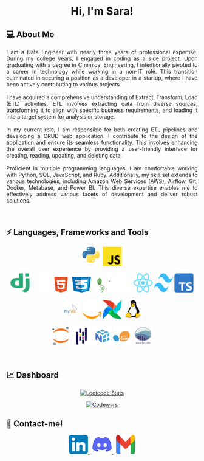 <h1 align="center">Hi, I'm Sara!</h1>   
<h2> 💻 About Me </h2>
<p align="justify">
I am a Data Engineer with nearly three years of professional expertise. During my college years, I engaged in coding as a side project. Upon graduating with a degree in Chemical Engineering, I intentionally pivoted to a career in technology while working in a non-IT role. This transition culminated in securing a position as a developer in a startup, where I have been actively contributing to various projects.
<br><br>
I have acquired a comprehensive understanding of Extract, Transform, Load (ETL) activities. ETL involves extracting data from diverse sources, transforming it to align with specific business requirements, and loading it into a target system for analysis or storage.
<br><br>
In my current role, I am responsible for both creating ETL pipelines and developing a CRUD web application. I contribute to the design of the application and ensure its seamless functionality. This involves enhancing the overall user experience by providing a user-friendly interface for creating, reading, updating, and deleting data.
<br><br>
Proficient in multiple programming languages, I am comfortable working with Python, SQL, JavaScript, and Ruby. Additionally, my skill set extends to various technologies, including Amazon Web Services (AWS), Airflow, Git, Docker, Metabase, and Power BI. This diverse expertise enables me to effectively address various facets of development and deliver robust solutions.
</p>
<br>
<h2>⚡ Languages, Frameworks and Tools </h2>
<p align="center">
  <!-- Programming Languages -->
  <img src="img/python.svg" alt="Python" class="badge" style="width:50px; height:50px">
  <img src="img/javascript.svg" alt="Javascript" class="badge"style="width:50px; height:50px">
  <br><br>
  <!-- Web Frameworks and tools -->
  <img src="img/django.svg" alt="django" class="badge" style="width:50px; height:50px">
  <img src="img/flask.svg" alt="flask" class="badge" style="width:50px; height:50px;">
  <img src="img/html5.svg" alt="html5" class="badge" style="width:50px; height:50px;">
  <img src="img/css3.svg" alt="css3" class="badge"  style="width:50px; height:50px;">
  <img src="img/nodedotjs.svg" alt="nodedotjs" class="badge"  style="width:50px; height:50px;">
  <img src="img/nextdotjs.svg" alt="nextdotjs" class="badge"  style="width:50px; height:50px;">
  <img src="img/react.svg" alt="react" class="badge"  style="width:50px; height:50px;">
  <img src="img/tailwind.svg" alt="tailwind" class="badge"  style="width:50px; height:50px;">
  <img src="img/typescript.svg" alt="typescript" class="badge"  style="width:50px; height:50px;">
  <br><br>
  <!-- Data Engineering -->
  <img src="img\mysql.svg" alt="mysql" class="badge" style="width:50px; height:50px;">
  <img src="img\amazon-web-services.svg" alt="aws" class="badge" style="width:50px; height:50px;">
  <img src="img\airflow.svg" alt="airflow" class="badge" style="width:50px; height:50px;">
  <img src="img\linux.svg" alt="linux" class="badge" style="width:50px; height:50px;">
  <br><br>
  <!-- Data Analysis -->
  <img src="img/jupyter.svg" alt="jupyter" class="badge" style="width:50px; height:50px;">
  <img src="img/pandas.svg" alt="pandas" class="badge" style="width:50px; height:50px;">
  <img src="img/numpy.svg" alt="numpy" class="badge"  style="width:50px; height:50px;">
  <img src="img/scikit-learn.svg" alt="scikit-learn" class="badge" style="width:50px; height:50px;">
  <img src="img/seaborn.svg" alt="seaborn" class="badge" style="width:50px; height:50px;">
</p>

<br>
<h2> 📈 Dashboard </h2>

<p align="center" dir="auto"><a target="_blank" rel="noopener noreferrer nofollow" href="https://camo.githubusercontent.com/2bb651c9029b2345d710efa460f914aae383122df7b701e715f76da78d3374e9/68747470733a2f2f6c656574636172642e6a61636f626c696e2e636f6f6c2f736172616466727a"><img src="https://camo.githubusercontent.com/2bb651c9029b2345d710efa460f914aae383122df7b701e715f76da78d3374e9/68747470733a2f2f6c656574636172642e6a61636f626c696e2e636f6f6c2f736172616466727a" alt="Leetcode Stats" data-canonical-src="https://leetcard.jacoblin.cool/saradfrz" style="max-width: 100%;"></a></p>
<p align="center" dir="auto"><a target="_blank" rel="noopener noreferrer nofollow" href="https://camo.githubusercontent.com/2e55ba88dea78085e82dc0aadbddd9120c4fa2c7938beb55d33cafc96e748ec0/68747470733a2f2f6769746875622e7232762e63682f636f6465776172733f757365723d736172616466727a267374726f6b653d253233464234353730"><img src="https://camo.githubusercontent.com/2e55ba88dea78085e82dc0aadbddd9120c4fa2c7938beb55d33cafc96e748ec0/68747470733a2f2f6769746875622e7232762e63682f636f6465776172733f757365723d736172616466727a267374726f6b653d253233464234353730" alt="Codewars" data-canonical-src="https://github.r2v.ch/codewars?user=saradfrz&amp;stroke=%23FB4570" style="max-width: 100%;"></a></p>

<h2> 💬 Contact-me! </h2>
<p align="center">
  <a href="https://www.linkedin.com/in/saradfrz/" style="text-decoration: None important!; underline: none;">
    <img src="img/linkedin.svg" alt="linkedin-saradfrz" class="social-media" style="width:50px; height:50px;">
  </a>&nbsp;
  <a href="https://discordapp.com/users/702235784794734631" style="text-decoration: none important!; underline: none;">
    <img src="img/discord.svg" alt="discord-saradfrz"  class="social-media" style="width:50px; height:50px;">
  </a>&nbsp;
  <a href="mailto:saradfrz@gmail.com" style="text-decoration: None important!; underline: none;">
    <img src="img/gmail.svg" alt="gmail-saradfrz" class="social-media" style="width:50px; height:50px;">
  </a>
</p>
